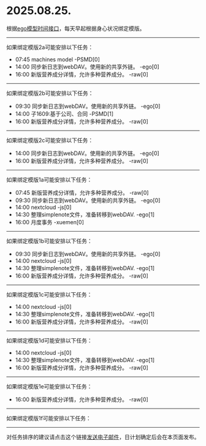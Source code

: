 # 2025.08.25.

根据[ego模型时间接口](https://gitee.com/hyg/blog/blob/master/timeflow.md)，每天早起根据身心状况绑定模版。

---
如果绑定模版2a可能安排以下任务：

- 07:45	machines model -PSMD[0]
- 14:00	同步新日志到webDAV。使用新的共享外链。 -ego[0]
- 16:00	新版营养成分详情，允许多种营养成分。 -raw[0]

---
如果绑定模版2b可能安排以下任务：

- 09:30	同步新日志到webDAV。使用新的共享外链。 -ego[0]
- 14:00	子1609:基于公司、合同 -PSMD[1]
- 16:00	新版营养成分详情，允许多种营养成分。 -raw[0]

---
如果绑定模版2c可能安排以下任务：

- 14:00	同步新日志到webDAV。使用新的共享外链。 -ego[0]
- 16:00	新版营养成分详情，允许多种营养成分。 -raw[0]

---
如果绑定模版1a可能安排以下任务：

- 07:45	新版营养成分详情，允许多种营养成分。 -raw[0]
- 09:30	同步新日志到webDAV。使用新的共享外链。 -ego[0]
- 14:00	nextcloud -js[0]
- 14:30	整理simplenote文件，准备转移到webDAV. -ego[1]
- 16:00	月度事务 -xuemen[0]

---
如果绑定模版1b可能安排以下任务：

- 09:30	同步新日志到webDAV。使用新的共享外链。 -ego[0]
- 14:00	nextcloud -js[0]
- 14:30	整理simplenote文件，准备转移到webDAV. -ego[1]
- 16:00	新版营养成分详情，允许多种营养成分。 -raw[0]

---
如果绑定模版1c可能安排以下任务：

- 14:00	nextcloud -js[0]
- 14:30	整理simplenote文件，准备转移到webDAV. -ego[1]
- 16:00	新版营养成分详情，允许多种营养成分。 -raw[0]

---
如果绑定模版1d可能安排以下任务：

- 14:00	nextcloud -js[0]
- 14:30	整理simplenote文件，准备转移到webDAV. -ego[1]
- 16:00	新版营养成分详情，允许多种营养成分。 -raw[0]

---
如果绑定模版1e可能安排以下任务：

- 16:00	新版营养成分详情，允许多种营养成分。 -raw[0]

---
如果绑定模版1f可能安排以下任务：


---
对任务排序的建议请点击这个链接<a href="mailto:huangyg@mars22.com?subject=关于2025.08.25.任务排序的建议&body=date: 2025.08.25.%0D%0Afile: ../../blog/release/time/d.20250825.md%0D%0A---请勿修改邮件主题及以上内容---%0D%0A">发送电子邮件</a>，日计划确定后会在本页面发布。